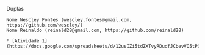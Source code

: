 Duplas

    Nome Wescley Fontes (wescley.fontes@gmail.com, https://github.com/wescley/)
    Nome Reinaldo (reinald28@gmail.com, https://github.com/reinald28)
    
    * [Atividade 1](https://docs.google.com/spreadsheets/d/12usIZi5tdZXTvyRDudfJCbevVO5tPCsWJWWKJiDO0EI/edit#gid=122497701)

